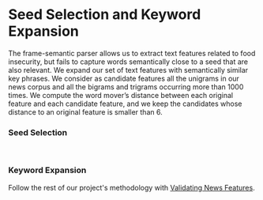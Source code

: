 # Seed Selection and Keyword Expansion

The frame-semantic parser allows us to extract text features related to food insecurity, but fails to capture words semantically close to a seed that are also relevant. We expand our set of text features with semantically similar key phrases. We consider as candidate features all the unigrams in our news corpus and all the bigrams and trigrams occurring more than 1000 times. We compute the word mover’s distance between each original feature and each candidate feature, and we keep the candidates whose distance to an original feature is smaller than 6.

### Seed Selection


&nbsp;

### Keyword Expansion


Follow the rest of our project's methodology with [Validating News Features](https://github.com/philippzi98/food_insecurity_predictions_nlp/tree/main/Step%203%20-%20Validating%20News%20Features).

